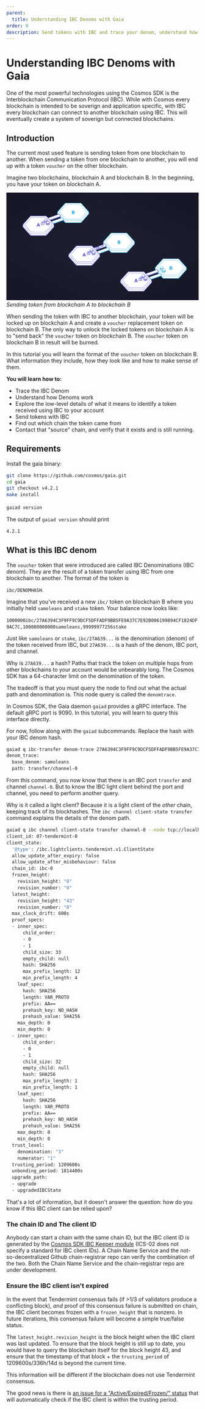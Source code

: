```yaml
---
parent:
  title: Understanding IBC Denoms with Gaia
order: 0
description: Send tokens with IBC and trace your denom, understand how denoms work.
---
```


# Understanding IBC Denoms with Gaia

One of the most powerful technologies using the Cosmos SDK is the Interblockchain Communication Protocol (IBC). While with Cosmos every blockchain is intended to be soverign and application specific, with IBC every blockchain can connect to another blockchain using IBC. This will eventually create a system of soverign but connected blockchains.

## Introduction

The current most used feature is sending token from one blockchain to another. When sending a token from one blockchain to another, you will end up with a token `voucher` on the other blockchain.

Imagine two blockchains, blockchain A and blockchain B. In the beginning, you have your token on blockchain A.

![IBC token transfer](./ibc_token.png "IBC token transfer")
*Sending token from blockchain A to blockchain B*

When sending the token with IBC to another blockchain, your token will be locked up on blockchain A and create a `voucher` replacement token on blockchain B. The only way to unlock the locked tokens on blockchain A is to "send back" the `voucher` token on blockchain B. The `voucher` token on blockchain B in result will be burned.

In this tutorial you will learn the format of the `voucher` token on blockchain B. What information they include, how they look like and how to make sense of them.

**You will learn how to:**

- Trace the IBC Denom
- Understand how Denoms work
- Explore the low-level details of what it means to identify a token received using IBC to your account
- Send tokens with IBC
- Find out which chain the token came from
- Contact that "source" chain, and verify that it exists and is still running.

## Requirements

Install the gaia binary:

```bash
git clone https://github.com/cosmos/gaia.git
cd gaia
git checkout v4.2.1
make install

gaiad version
```

The output of `gaiad version` should print

```bash
4.2.1
```

## What is this IBC denom

The `voucher` token that were introduced are called IBC Denominations (IBC denom). They are the result of a token transfer using IBC from one blockchain to another. The format of the token is

`ibc/DENOMHASH`.

Imagine that you've received a new `ibc/` token on blockchain B where you initially held `samoleans` and `stake` token.
Your balance now looks like:

`1000000ibc/27A6394C3F9FF9C9DCF5DFFADF9BB5FE9A37C7E92B006199894CF1824DF9AC7C,100000000000samoleans,99999977256stake`

Just like `samoleans` or `stake`, `ibc/27A639...` is the denomination (denom) of the token received from IBC, but `27A639...` is a hash of the denom, IBC port, and channel.

Why is `27A639...` a hash? Paths that track the token on multiple hops from other blockchains to your account would be unbearably long. The Cosmos SDK has a 64-character limit on the denomination of the token.

The tradeoff is that you must query the node to find out what the actual path and denomination is. This node query is called the `denomtrace`. 

In Cosmos SDK, the Gaia daemon `gaiad` provides a gRPC interface. The default gRPC port is 9090. In this tutorial, you will learn to query this interface directly. 

For now, follow along with the `gaiad` subcommands. Replace the hash with your IBC denom hash.

```bash
gaiad q ibc-transfer denom-trace 27A6394C3F9FF9C9DCF5DFFADF9BB5FE9A37C7E92B006199894CF1824DF9AC7C --node tcp://localhost:26557
denom_trace:
  base_denom: samoleans
  path: transfer/channel-0
```

From this command, you now know that there is an IBC port `transfer` and channel `channel-0`. But to know the IBC light client behind the port and channel, you need to perform another query. 

Why is it called a light client? Because it is a light client of the _other_ chain, keeping track of its blockhashes. The `ibc channel client-state transfer` command  explains the details of the denom path. 

```bash
gaiad q ibc channel client-state transfer channel-0 --node tcp://localhost:26557
client_id: 07-tendermint-0
client_state:
  '@type': /ibc.lightclients.tendermint.v1.ClientState
  allow_update_after_expiry: false
  allow_update_after_misbehaviour: false
  chain_id: ibc-0
  frozen_height:
    revision_height: "0"
    revision_number: "0"
  latest_height:
    revision_height: "43"
    revision_number: "0"
  max_clock_drift: 600s
  proof_specs:
  - inner_spec:
      child_order:
      - 0
      - 1
      child_size: 33
      empty_child: null
      hash: SHA256
      max_prefix_length: 12
      min_prefix_length: 4
    leaf_spec:
      hash: SHA256
      length: VAR_PROTO
      prefix: AA==
      prehash_key: NO_HASH
      prehash_value: SHA256
    max_depth: 0
    min_depth: 0
  - inner_spec:
      child_order:
      - 0
      - 1
      child_size: 32
      empty_child: null
      hash: SHA256
      max_prefix_length: 1
      min_prefix_length: 1
    leaf_spec:
      hash: SHA256
      length: VAR_PROTO
      prefix: AA==
      prehash_key: NO_HASH
      prehash_value: SHA256
    max_depth: 0
    min_depth: 0
  trust_level:
    denomination: "3"
    numerator: "1"
  trusting_period: 1209600s
  unbonding_period: 1814400s
  upgrade_path:
  - upgrade
  - upgradedIBCState
```

That's a lot of information, but it doesn't answer the question: how do you know if this IBC client can be relied upon?

### The chain ID and The client ID

Anybody can start a chain with the same chain ID, but the IBC client ID is generated by the [Cosmos SDK IBC Keeper module](https://github.com/cosmos/ibc-go/blob/e012a4af5614f8774bcb595962012455667db2cf/modules/core/02-client/keeper/keeper.go#L56) (ICS-02 does not specify a standard for IBC client IDs). A Chain Name Service and the not-so-decentralized Github chain-registrar repo can verify the combination of the two. Both the Chain Name Service and the chain-registrar repo are under development.

### Ensure the IBC client isn't expired

In the event that Tendermint consensus fails (if >1/3 of validators produce a conflicting block), _and_ proof of this consensus failure is submitted on chain, the IBC client becomes frozen with a `frozen_height` that is nonzero. In future iterations, this consensus failure will become a simple true/false status.

The `latest_height.revision_height` is the block height when the IBC client was last updated. To ensure that the block height is still up to date, you would have to query the blockchain itself for the block height 43, and ensure that the timestamp of that block + the `trusting_period` of 1209600s/336h/14d is beyond the current time.

This information will be different if the blockchain does not use Tendermint consensus.

The good news is there is [an issue for a "Active/Expired/Frozen/" status](https://github.com/cosmos/ibc-go/issues/98) that will automatically check if the IBC client is within the trusting period.

